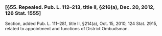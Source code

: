 ### [§55. Repealed. Pub. L. 112–213, title II, §216(a), Dec. 20, 2012, 126 Stat. 1555] ###

Section, added Pub. L. 111–281, title II, §214(a), Oct. 15, 2010, 124 Stat. 2915, related to appointment and functions of District Ombudsman.